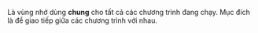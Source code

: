 Là vùng nhớ dùng **chung** cho tất cả các chương trình đang chạy. Mục đích là để giao tiếp giữa các chương trình với nhau.